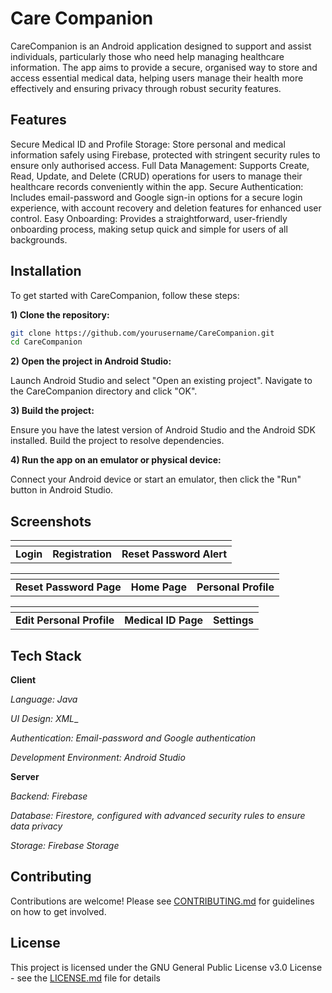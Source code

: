 # Care Companion


CareCompanion is an Android application designed to support and assist individuals, particularly those who need help managing healthcare information. The app aims to provide a secure, organised way to store and access essential medical data, helping users manage their health more effectively and ensuring privacy through robust security features.






## Features

Secure Medical ID and Profile Storage: Store personal and medical information safely using Firebase, protected with stringent security rules to ensure only authorised access.
Full Data Management: Supports Create, Read, Update, and Delete (CRUD) operations for users to manage their healthcare records conveniently within the app.
Secure Authentication: Includes email-password and Google sign-in options for a secure login experience, with account recovery and deletion features for enhanced user control.
Easy Onboarding: Provides a straightforward, user-friendly onboarding process, making setup quick and simple for users of all backgrounds.


## Installation

To get started with CareCompanion, follow these steps:

**1) Clone the repository:**

```bash
git clone https://github.com/yourusername/CareCompanion.git
cd CareCompanion
```
**2) Open the project in Android Studio:**

Launch Android Studio and select "Open an existing project". Navigate to the CareCompanion directory and click "OK".

**3) Build the project:**

Ensure you have the latest version of Android Studio and the Android SDK installed. Build the project to resolve dependencies.

**4) Run the app on an emulator or physical device:**

Connect your Android device or start an emulator, then click the "Run" button in Android Studio.



## Screenshots

| <img src=""> | <img src=""> | <img src=""> |
|------------------------------------------|------------------------------------------|------------------------------------------|
| **Login**                           | **Registration**                           | **Reset Password Alert**                           |

| <img src=""> | <img src=""> | <img src=""> |
|------------------------------------------|------------------------------------------|------------------------------------------|
| **Reset Password Page**                           | **Home Page**                           | **Personal Profile**                           |

| <img src=""> | <img src=""> | <img src=""> |
|------------------------------------------|------------------------------------------|------------------------------------------|
| **Edit Personal Profile**                           |   **Medical ID Page**                          | **Settings**                          |


## Tech Stack

**Client**

_Language: Java_

_UI Design: XML__

_Authentication: Email-password and Google authentication_

_Development Environment: Android Studio_

**Server**

_Backend: Firebase_

_Database: Firestore, configured with advanced security rules to ensure data privacy_

_Storage: Firebase Storage_

## Contributing

Contributions are welcome! Please see [CONTRIBUTING.md](https://github.com/amina-haq/CareCompanion/blob/master/CONTRIBUTING.md) for guidelines on how to get involved.


## License


This project is licensed under the GNU General Public License v3.0 License - see the [LICENSE.md](https://github.com/a-aima0/CareCompanion/blob/master/LICENSE) file for details
